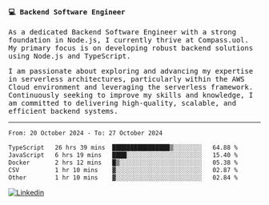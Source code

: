 
<samp>
  
#### 💻 Backend Software Engineer

As a dedicated Backend Software Engineer with a strong foundation in Node.js, I currently thrive at Compass.uol. My primary focus is on developing robust backend solutions using Node.js and TypeScript.

I am passionate about exploring and advancing my expertise in serverless architectures, particularly within the AWS Cloud environment and leveraging the serverless framework. Continuously seeking to improve my skills and knowledge, I am committed to delivering high-quality, scalable, and efficient backend systems.

---

<!--START_SECTION:waka-->

```txt
From: 20 October 2024 - To: 27 October 2024

TypeScript   26 hrs 39 mins  ████████████████▒░░░░░░░░   64.88 %
JavaScript   6 hrs 19 mins   ████░░░░░░░░░░░░░░░░░░░░░   15.40 %
Docker       2 hrs 12 mins   █▒░░░░░░░░░░░░░░░░░░░░░░░   05.38 %
CSV          1 hr 10 mins    ▓░░░░░░░░░░░░░░░░░░░░░░░░   02.87 %
Other        1 hr 10 mins    ▓░░░░░░░░░░░░░░░░░░░░░░░░   02.84 %
```

<!--END_SECTION:waka-->
  
</samp>

[![Linkedin](https://img.shields.io/badge/-Mateus%20Garcia-c080ff?style=flat-square&logo=Linkedin&logoColor=white&link=https://www.linkedin.com/in/mpgxc)](https://www.linkedin.com/in/mateusogarcia) 
